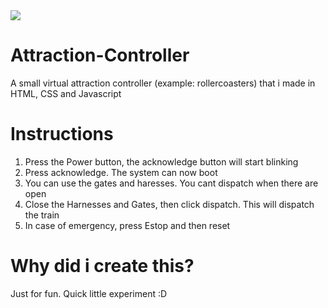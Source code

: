 <img src="[https://www.freeiconspng.com/uploads/discord-black-icon-1.png](https://primary.jwwb.nl/public/l/o/q/temp-tixxszvllhaqqpyikuaa/iqh6li/controller.png?enable-io=true&enable=upscale&width=980)" />

# Attraction-Controller
A small virtual attraction controller (example: rollercoasters) that i made in HTML, CSS and Javascript

# Instructions
1. Press the Power button, the acknowledge button will start blinking
2. Press acknowledge. The system can now boot
3. You can use the gates and haresses. You cant dispatch when there are open
4. Close the Harnesses and Gates, then click dispatch. This will dispatch the train
5. In case of emergency, press Estop and then reset

# Why did i create this?
Just for fun. Quick little experiment :D
